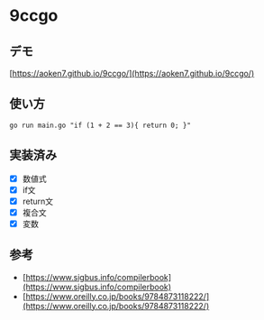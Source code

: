 # 9ccgo

## デモ
[https://aoken7.github.io/9ccgo/](https://aoken7.github.io/9ccgo/)

## 使い方
```
go run main.go "if (1 + 2 == 3){ return 0; }"
```
## 実装済み
- [x] 数値式
- [x] if文
- [x] return文
- [x] 複合文
- [x] 変数

## 参考
- [https://www.sigbus.info/compilerbook](https://www.sigbus.info/compilerbook)
- [https://www.oreilly.co.jp/books/9784873118222/](https://www.oreilly.co.jp/books/9784873118222/)